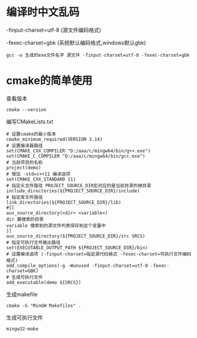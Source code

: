 # 编译时中文乱码
-finput-charset=utf-8 (源文件编码格式)

-fexec-charset=gbk (系统默认编码格式,windows默认gbk)

```shell
gcc -o 生成的exe文件名字 源文件 -finput-charset=utf-8 -fexec-charset=gbk
```

# cmake的简单使用
查看版本

```shell
cmake --version
```



编写CMakeLists.txt

```plain
# 设置cmake的最小版本
cmake_minimum_required(VERSION 3.14)
# 设置编译器路径
set(CMAKE_CXX_COMPILER "D:/aaa/c/mingw64/bin/g++.exe")
set(CMAKE_C_COMPILER "D:/aaa/c/mingw64/bin/gcc.exe")
# 当前项目的名称
project(demo)
# 增加 -std=c++11 编译选项
set(CMAKE_CXX_STANDARD 11)
# 指定头文件路径 PROJECT_SOURCE_DIR宏对应的是当前目录的根目录
include_directories(${PROJECT_SOURCE_DIR}/include)
# 指定库文件路径
link_directories(${PROJECT_SOURCE_DIR}/lib)
#[[
aux_source_directory(<dir> <variable>)
dir 要搜索的目录
variable 搜索到的源文件列表保存到这个变量中
]]
aux_source_directory(${PROJECT_SOURCE_DIR}/src SRCS)
# 指定可执行文件输出路径
set(EXECUTABLE_OUTPUT_PATH ${PROJECT_SOURCE_DIR}/bin)
# 设置编译选项 (-finput-charset=指定源代码格式 -fexec-charset=可执行文件编码格式)
add_compile_options(-g -Wunused -finput-charset=utf-8 -fexec-charset=GBK)
# 生成可执行文件
add_executable(demo ${SRCS})
```

生成makefile

```shell
cmake -G "MinGW Makefiles" .
```

生成可执行文件

```shell
mingw32-make
```

